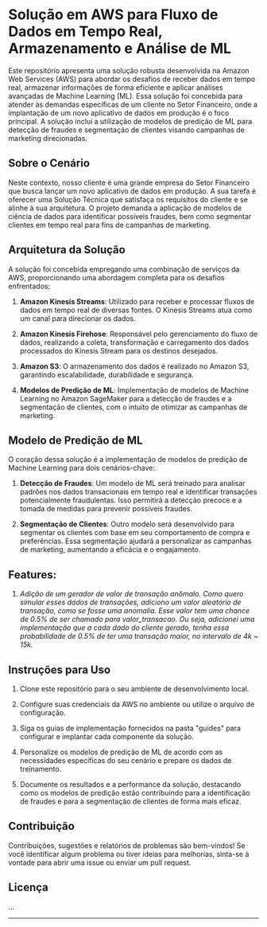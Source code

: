 # Solução em AWS para Fluxo de Dados em Tempo Real, Armazenamento e Análise de ML

Este repositório apresenta uma solução robusta desenvolvida na Amazon Web Services (AWS) para abordar os desafios de receber dados em tempo real, armazenar informações de forma eficiente e aplicar análises avançadas de Machine Learning (ML). Essa solução foi concebida para atender às demandas específicas de um cliente no Setor Financeiro, onde a implantação de um novo aplicativo de dados em produção é o foco principal. A solução inclui a utilização de modelos de predição de ML para detecção de fraudes e segmentação de clientes visando campanhas de marketing direcionadas.

## Sobre o Cenário

Neste contexto, nosso cliente é uma grande empresa do Setor Financeiro que busca lançar um novo aplicativo de dados em produção. A sua tarefa é oferecer uma Solução Técnica que satisfaça os requisitos do cliente e se alinhe à sua arquitetura. O projeto demanda a aplicação de modelos de ciência de dados para identificar possíveis fraudes, bem como segmentar clientes em tempo real para fins de campanhas de marketing.

## Arquitetura da Solução

A solução foi concebida empregando uma combinação de serviços da AWS, proporcionando uma abordagem completa para os desafios enfrentados:

1. **Amazon Kinesis Streams**: Utilizado para receber e processar fluxos de dados em tempo real de diversas fontes. O Kinesis Streams atua como um canal para direcionar os dados.

2. **Amazon Kinesis Firehose**: Responsável pelo gerenciamento do fluxo de dados, realizando a coleta, transformação e carregamento dos dados processados do Kinesis Stream para os destinos desejados.

3. **Amazon S3**: O armazenamento dos dados é realizado no Amazon S3, garantindo escalabilidade, durabilidade e segurança.

4. **Modelos de Predição de ML**: Implementação de modelos de Machine Learning no Amazon SageMaker para a detecção de fraudes e a segmentação de clientes, com o intuito de otimizar as campanhas de marketing.

## Modelo de Predição de ML

O coração dessa solução é a implementação de modelos de predição de Machine Learning para dois cenários-chave:

1. **Detecção de Fraudes**: Um modelo de ML será treinado para analisar padrões nos dados transacionais em tempo real e identificar transações potencialmente fraudulentas. Isso permitirá a detecção precoce e a tomada de medidas para prevenir possíveis fraudes.

2. **Segmentação de Clientes**: Outro modelo será desenvolvido para segmentar os clientes com base em seu comportamento de compra e preferências. Essa segmentação ajudará a personalizar as campanhas de marketing, aumentando a eficácia e o engajamento.

## Features:
1. *Adição de um gerador de valor de transação anômalo. Como quero simular esses dados de transações, adiciono um valor aleatório de transação, como se fosse uma anomalia. Esse valor tem uma chance de 0.5% de ser chamado para valor_transacao. Ou seja, adicionei uma implementação que a cada dado do cliente gerado, tenha essa probabilidade de 0.5% de  ter uma transação maior, no intervalo de 4k ~ 15k.*

## Instruções para Uso

1. Clone este repositório para o seu ambiente de desenvolvimento local.

2. Configure suas credenciais da AWS no ambiente ou utilize o arquivo de configuração.

3. Siga os guias de implementação fornecidos na pasta "guides" para configurar e implantar cada componente da solução.

4. Personalize os modelos de predição de ML de acordo com as necessidades específicas do seu cenário e prepare os dados de treinamento.

5. Documente os resultados e a performance da solução, destacando como os modelos de predição estão contribuindo para a identificação de fraudes e para a segmentação de clientes de forma mais eficaz.

## Contribuição

Contribuições, sugestões e relatórios de problemas são bem-vindos! Se você identificar algum problema ou tiver ideias para melhorias, sinta-se à vontade para abrir uma issue ou enviar um pull request.

## Licença
...

---



